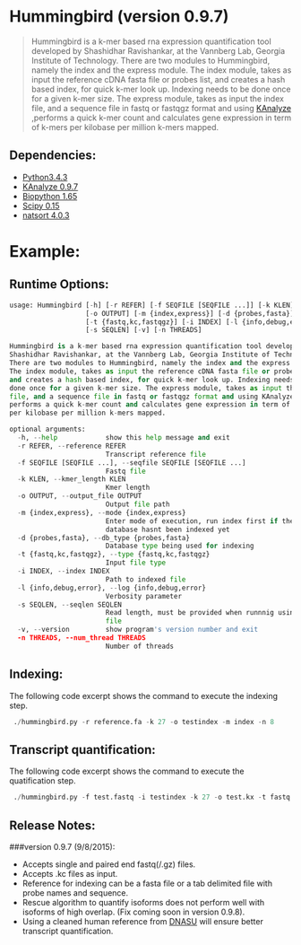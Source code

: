 Hummingbird (version 0.9.7)
===========================
>Hummingbird is a k-mer based rna expression quantification tool developed by Shashidhar Ravishankar, at the Vannberg Lab, Georgia Institute of Technology. There are two modules to Hummingbird, namely the index and the express module. The index module, takes as input the reference cDNA fasta file or probes list, and creates a hash based index, for quick k-mer look up. Indexing needs to be done once for a given k-mer size. The express module, takes as input the index file, and a sequence file in fastq or fastqgz format and using [KAnalyze](http://bioinformatics.oxfordjournals.org/content/30/14/2070) ,performs a quick k-mer count and calculates gene expression in term of k-mers per kilobase per million k-mers mapped.

Dependencies:
-------------
* [Python3.4.3](https://www.python.org/downloads/)
* [KAnalyze 0.9.7](http://sourceforge.net/projects/kanalyze/)
* [Biopython 1.65](http://biopython.org/wiki/Download)
* [Scipy 0.15](http://www.scipy.org/install.html)
* [natsort 4.0.3](https://pypi.python.org/pypi/natsort)


Example:
========
Runtime Options:
----------------
```python
usage: Hummingbird [-h] [-r REFER] [-f SEQFILE [SEQFILE ...]] [-k KLEN]
                   [-o OUTPUT] [-m {index,express}] [-d {probes,fasta}]
                   [-t {fastq,kc,fastqgz}] [-i INDEX] [-l {info,debug,error}]
                   [-s SEQLEN] [-v] [-n THREADS]

Hummingbird is a k-mer based rna expression quantification tool developed by
Shashidhar Ravishankar, at the Vannberg Lab, Georgia Institute of Technology.
There are two modules to Hummingbird, namely the index and the express module.
The index module, takes as input the reference cDNA fasta file or probes list,
and creates a hash based index, for quick k-mer look up. Indexing needs to be
done once for a given k-mer size. The express module, takes as input the index
file, and a sequence file in fastq or fastqgz format and using KAnalyze,
performs a quick k-mer count and calculates gene expression in term of k-mers
per kilobase per million k-mers mapped.

optional arguments:
  -h, --help            show this help message and exit
  -r REFER, --reference REFER
                        Transcript reference file
  -f SEQFILE [SEQFILE ...], --seqfile SEQFILE [SEQFILE ...]
                        Fastq file
  -k KLEN, --kmer_length KLEN
                        Kmer length
  -o OUTPUT, --output_file OUTPUT
                        Output file path
  -m {index,express}, --mode {index,express}
                        Enter mode of execution, run index first if the
                        database hasnt been indexed yet
  -d {probes,fasta}, --db_type {probes,fasta}
                        Database type being used for indexing
  -t {fastq,kc,fastqgz}, --type {fastq,kc,fastqgz}
                        Input file type
  -i INDEX, --index INDEX
                        Path to indexed file
  -l {info,debug,error}, --log {info,debug,error}
                        Verbosity parameter
  -s SEQLEN, --seqlen SEQLEN
                        Read length, must be provided when runnnig using kc
                        file
  -v, --version         show program's version number and exit
  -n THREADS, --num_thread THREADS
                        Number of threads
```

Indexing:
---------

The following code excerpt shows the command to execute the indexing step.
```python
 ./hummingbird.py -r reference.fa -k 27 -o testindex -m index -n 8
 ```
 
Transcript quantification:
--------------------------
 
 The following code excerpt shows the command to execute the quatification step.
 ```python
  ./hummingbird.py -f test.fastq -i testindex -k 27 -o test.kx -t fastq -m express -n 8
  ```
  
Release Notes:
---------------
 
###version 0.9.7 (9/8/2015):
 
  * Accepts single and paired end fastq(/.gz) files.
  * Accepts .kc files as input.
  * Reference for indexing can be a fasta file or a tab delimited file with probe names and sequence.
  * Rescue algorithm to quantify isoforms does not perform well with isoforms of high overlap. (Fix coming soon in version 0.9.8).
  * Using a cleaned human reference from [DNASU](https://dnasu.org/DNASU/GetCollection.do?collectionName=Human%20hORFeome%20V8.1%20Lentiviral%20collection) will ensure better transcript quantification.
